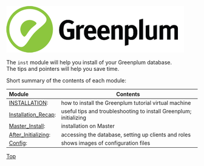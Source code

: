 ![Greenplum](https://github.com/syuja/GreenPlumSetup/blob/master/img/greenplum-logo.png)
<a id='top'></a>    

The `inst` module will help you install of your Greenplum database.   
The tips and pointers will help you save time.  


Short summary of the contents of each module:  

|Module                 |Contents           |
| :--------------------- | -------------------- |
|[INSTALLATION](INSTALLATION.md): | how to install the Greenplum tutorial virtual machine |
|[Installation_Recap](Installation_Recap.md):   | useful tips and troubleshooting to install Greenplum; initializing |
|[Master_Install](Master_Install.md): | installation on Master| 
|[After_Initializing](AFTER_INIT):   | accessing the database, setting up clients and roles  |
|[Config](CONFIG.md):   | shows images of configuration files  |






[Top](#top) 
